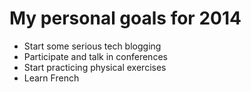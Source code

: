 My personal goals for 2014
==========

* Start some serious tech blogging
* Participate and talk in conferences
* Start practicing physical exercises
* Learn French

